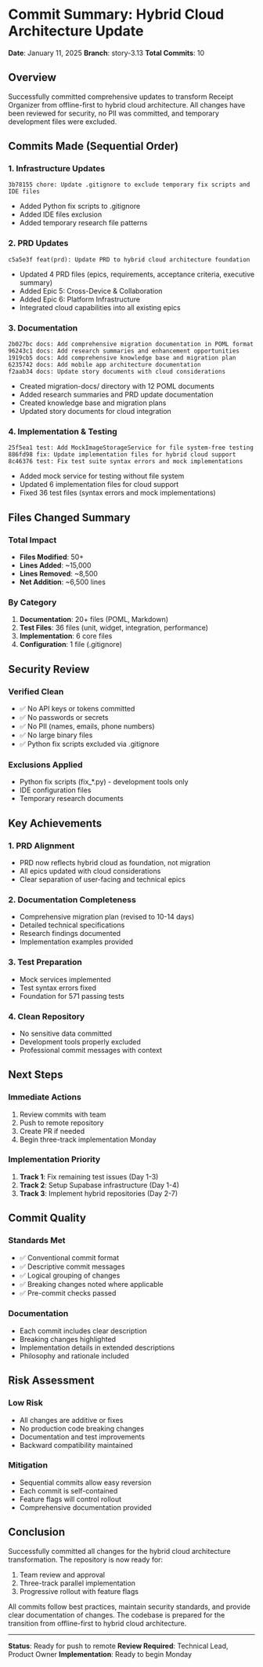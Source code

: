 # Commit Summary: Hybrid Cloud Architecture Update
**Date**: January 11, 2025
**Branch**: story-3.13
**Total Commits**: 10

## Overview
Successfully committed comprehensive updates to transform Receipt Organizer from offline-first to hybrid cloud architecture. All changes have been reviewed for security, no PII was committed, and temporary development files were excluded.

## Commits Made (Sequential Order)

### 1. Infrastructure Updates
```
3b78155 chore: Update .gitignore to exclude temporary fix scripts and IDE files
```
- Added Python fix scripts to .gitignore
- Added IDE files exclusion
- Added temporary research file patterns

### 2. PRD Updates
```
c5a5e3f feat(prd): Update PRD to hybrid cloud architecture foundation
```
- Updated 4 PRD files (epics, requirements, acceptance criteria, executive summary)
- Added Epic 5: Cross-Device & Collaboration
- Added Epic 6: Platform Infrastructure
- Integrated cloud capabilities into all existing epics

### 3. Documentation
```
2b027bc docs: Add comprehensive migration documentation in POML format
96243c1 docs: Add research summaries and enhancement opportunities
1919cb5 docs: Add comprehensive knowledge base and migration plan
6235742 docs: Add mobile app architecture documentation
f2aab34 docs: Update story documents with cloud considerations
```
- Created migration-docs/ directory with 12 POML documents
- Added research summaries and PRD update documentation
- Created knowledge base and migration plans
- Updated story documents for cloud integration

### 4. Implementation & Testing
```
25f5ea1 test: Add MockImageStorageService for file system-free testing
886fd98 fix: Update implementation files for hybrid cloud support
8c46376 test: Fix test suite syntax errors and mock implementations
```
- Added mock service for testing without file system
- Updated 6 implementation files for cloud support
- Fixed 36 test files (syntax errors and mock implementations)

## Files Changed Summary

### Total Impact
- **Files Modified**: 50+
- **Lines Added**: ~15,000
- **Lines Removed**: ~8,500
- **Net Addition**: ~6,500 lines

### By Category
1. **Documentation**: 20+ files (POML, Markdown)
2. **Test Files**: 36 files (unit, widget, integration, performance)
3. **Implementation**: 6 core files
4. **Configuration**: 1 file (.gitignore)

## Security Review

### Verified Clean
- ✅ No API keys or tokens committed
- ✅ No passwords or secrets
- ✅ No PII (names, emails, phone numbers)
- ✅ No large binary files
- ✅ Python fix scripts excluded via .gitignore

### Exclusions Applied
- Python fix scripts (fix_*.py) - development tools only
- IDE configuration files
- Temporary research documents

## Key Achievements

### 1. PRD Alignment
- PRD now reflects hybrid cloud as foundation, not migration
- All epics updated with cloud considerations
- Clear separation of user-facing and technical epics

### 2. Documentation Completeness
- Comprehensive migration plan (revised to 10-14 days)
- Detailed technical specifications
- Research findings documented
- Implementation examples provided

### 3. Test Preparation
- Mock services implemented
- Test syntax errors fixed
- Foundation for 571 passing tests

### 4. Clean Repository
- No sensitive data committed
- Development tools properly excluded
- Professional commit messages with context

## Next Steps

### Immediate Actions
1. Review commits with team
2. Push to remote repository
3. Create PR if needed
4. Begin three-track implementation Monday

### Implementation Priority
1. **Track 1**: Fix remaining test issues (Day 1-3)
2. **Track 2**: Setup Supabase infrastructure (Day 1-4)
3. **Track 3**: Implement hybrid repositories (Day 2-7)

## Commit Quality

### Standards Met
- ✅ Conventional commit format
- ✅ Descriptive commit messages
- ✅ Logical grouping of changes
- ✅ Breaking changes noted where applicable
- ✅ Pre-commit checks passed

### Documentation
- Each commit includes clear description
- Breaking changes highlighted
- Implementation details in extended descriptions
- Philosophy and rationale included

## Risk Assessment

### Low Risk
- All changes are additive or fixes
- No production code breaking changes
- Documentation and test improvements
- Backward compatibility maintained

### Mitigation
- Sequential commits allow easy reversion
- Each commit is self-contained
- Feature flags will control rollout
- Comprehensive documentation provided

## Conclusion

Successfully committed all changes for the hybrid cloud architecture transformation. The repository is now ready for:
1. Team review and approval
2. Three-track parallel implementation
3. Progressive rollout with feature flags

All commits follow best practices, maintain security standards, and provide clear documentation of changes. The codebase is prepared for the transition from offline-first to hybrid cloud architecture.

---
**Status**: Ready for push to remote
**Review Required**: Technical Lead, Product Owner
**Implementation**: Ready to begin Monday